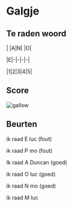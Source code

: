# Galgje

## Te raden woord
 
| |A|N| |O|

|E|-|-|-|-|

|1|2|3|4|5|

## Score
![gallow](./images/2.png)

## Beurten
ik raad E luc (fout)

ik raad P mo (fout)

Ik raad A Duncan (goed)

ik raad O luc (goed)

ik raad N mo (goed)

ik raad M luc 
